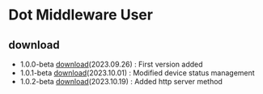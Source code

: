 # Dot Middleware User

## download
- 1.0.0-beta <a href="dot-middleware-user-1.0.0-beta.zip">download</a>(2023.09.26) : First version added
- 1.0.1-beta <a href="dot-middleware-user-1.0.1-beta.zip">download</a>(2023.10.01) : Modified device status management
- 1.0.2-beta <a href="dot-middleware-user-1.0.2-beta.zip">download</a>(2023.10.19) : Added http server method
